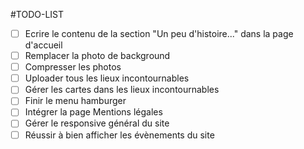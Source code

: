 #TODO-LIST

- [ ] Ecrire le contenu de la section "Un peu d'histoire..." dans la page d'accueil 
- [ ] Remplacer la photo de background
- [ ] Compresser les photos
- [ ] Uploader tous les lieux incontournables
- [ ] Gérer les cartes dans les lieux incontournables
- [ ] Finir le menu hamburger
- [ ] Intégrer la page Mentions légales
- [ ] Gérer le responsive général du site
- [ ] Réussir à bien afficher les évènements du site

